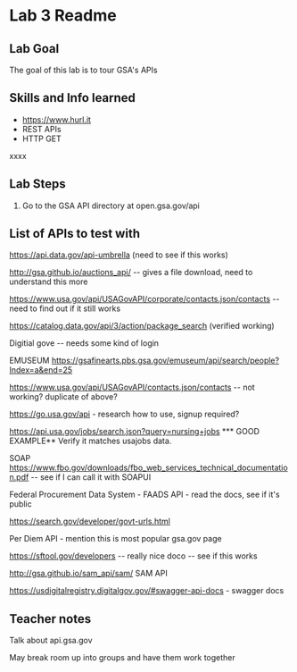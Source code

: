 # Lab 3 Readme

## Lab Goal

The goal of this lab is to tour GSA's APIs

## Skills and Info learned

- https://www.hurl.it
- REST APIs
- HTTP GET

xxxx

## Lab Steps

1. Go to the GSA API directory at open.gsa.gov/api

## List of APIs to test with

https://api.data.gov/api-umbrella (need to see if this works)

http://gsa.github.io/auctions_api/ -- gives a file download, need to understand this more

https://www.usa.gov/api/USAGovAPI/corporate/contacts.json/contacts -- need to find out if it still works

https://catalog.data.gov/api/3/action/package_search (verified working)

Digitial gove -- needs some kind of login

EMUSEUM
https://gsafinearts.pbs.gsa.gov/emuseum/api/search/people?Index=a&end=25

 https://www.usa.gov/api/USAGovAPI/contacts.json/contacts -- not working? duplicate of above?
 
 https://go.usa.gov/api - research how to use, signup required?
 
 https://api.usa.gov/jobs/search.json?query=nursing+jobs *** GOOD EXAMPLE** Verify it matches usajobs data.

SOAP
https://www.fbo.gov/downloads/fbo_web_services_technical_documentation.pdf -- see if I can call it with SOAPUI


Federal Procurement Data System - FAADS API - read the docs, see if it's public

https://search.gov/developer/govt-urls.html

Per Diem API - mention this is most popular gsa.gov page


https://sftool.gov/developers -- really nice doco -- see if this works

http://gsa.github.io/sam_api/sam/ SAM API

https://usdigitalregistry.digitalgov.gov/#swagger-api-docs - swagger docs

## Teacher notes
Talk about api.gsa.gov

May break room up into groups and have them work together



